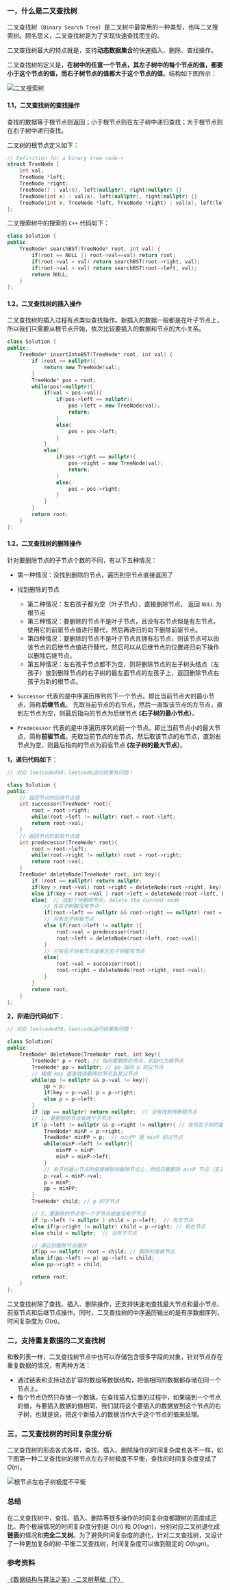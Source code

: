 ### 一，什么是二叉查找树

二叉查找树（`Binary Search Tree`）是二叉树中最常用的一种类型，也叫二叉搜索树。顾名思义，二叉查找树是为了实现快速查找而生的。

二叉查找树最大的特点就是，支持**动态数据集合**的快速插入、删除、查找操作。

二叉查找树的定义是，**在树中的任意一个节点，其左子树中的每个节点的值，都要小于这个节点的值，而右子树节点的值都大于这个节点的值**。结构如下图所示：

![二叉搜索树](../images/binary_search_tree.png)

#### 1.1，二叉查找树的查找操作

查找的数据等于根节点则返回；小于根节点则在左子树中递归查找；大于根节点则在右子树中递归查找。

二叉树的根节点定义如下：

```cpp
// Definition for a binary tree node->
struct TreeNode {
    int val;
    TreeNode *left;
    TreeNode *right;
    TreeNode() : val(0), left(nullptr), right(nullptr) {}
    TreeNode(int x) : val(x), left(nullptr), right(nullptr) {}
    TreeNode(int x, TreeNode *left, TreeNode *right) : val(x), left(left), right(right) {}
};
```

二叉搜索树中的搜索的 `C++` 代码如下：

```cpp
class Solution {
public:
    TreeNode* searchBST(TreeNode* root, int val) {
        if(root == NULL || root->val==val) return root;
        if(root->val < val) return searchBST(root->right, val);
        if(root->val > val) return searchBST(root->left, val);
        return NULL;
    }
};
```

#### 1.2，二叉查找树的插入操作

二叉查找树的插入过程有点类似查找操作。新插入的数据一般都是在叶子节点上，所以我们只需要从根节点开始，依次比较要插入的数据和节点的大小关系。

```cpp
class Solution {
public:
    TreeNode* insertIntoBST(TreeNode* root, int val) {
        if (root == nullptr){
            return new TreeNode(val);
        }
        TreeNode* pos = root;
        while(pos!=nullptr){
            if(val < pos->val){
                if(pos->left == nullptr){
                    pos->left = new TreeNode(val);
                    return;
                }
                else{
                    pos = pos->left;
                }
            }
            else{
                if(pos->right == nullptr){
                    pos->right = new TreeNode(val);
                    return;
                }
                else{
                    pos = pos->right;
                }               
            }
        }
        return root;
    }
};
```

#### 1.2，二叉查找树的删除操作

针对要删除节点的子节点个数的不同，有以下五种情况：

+ 第一种情况：没找到删除的节点，遍历到空节点直接返回了
+ 找到删除的节点
    + 第二种情况：左右孩子都为空（叶子节点），直接删除节点， 返回 `NULL` 为根节点
    + 第三种情况：要删除的节点不是叶子节点，且没有右节点但是有左节点。使用它的前驱节点值进行替代，然后再递归的向下删除前驱节点。
    + 第四种情况：要删除的节点不是叶子节点且拥有右节点，则该节点可以由该节点的后继节点值进行替代，然后可以从后继节点的位置递归向下操作以删除后继节点。
    + 第五种情况：左右孩子节点都不为空，则将删除节点的左子树头结点（左孩子）放到删除节点的右子树的最左面节点的左孩子上，返回删除节点右孩子为新的根节点。

+ `Successor` 代表的是中序遍历序列的下一个节点。即比当前节点大的最小节点，简称**后继节点**。 先取当前节点的右节点，然后一直取该节点的左节点，直到左节点为空，则最后指向的节点为后继节点 **(右子树的最小节点）**。
+ `Predecessor` 代表的是中序遍历序列的前一个节点。即比当前节点小的最大节点，简称**前驱节点**。先取当前节点的左节点，然后取该节点的右节点，直到右节点为空，则最后指向的节点为前驱节点 **(左子树的最大节点）**。

**1，递归代码如下**：

```cpp
// 对应 leetcode450，leetcode运行结果有问题！

class Solution {
public:
    // 返回节点的后继节点值
    int successor(TreeNode* root){
        root = root->right;
        while(root->left != nullptr) root = root->left;
        return root->val;
    }
    // 返回节点的前驱节点值
    int predecessor(TreeNode* root){
        root = root->left;
        while(root->right != nullptr) root = root->right;
        return root->val;
    }
    TreeNode* deleteNode(TreeNode* root, int key){
        if (root == nullptr) return nullptr;
        if(key > root->val) root->right = deleteNode(root->right, key);
        else if(key < root->val ) root->left = deleteNode(root->left, key);
        else{  // 找到了待删除节点, delete the current node
            // 左右子树都没有节点
            if(root->left == nullptr && root->right == nullptr) root = nullptr;
            // 只有左子树有节点
            else if(root->left != nullptr ){
                root->val = predecessor(root);
                root->left = deleteNode(root->left, root->val);
            }
            // 只有右子树有节点或者左右子树都有节点
            else{
                root->val = successor(root);
                root->right = deleteNode(root->right, root->val);
            }
        }
        return root;
    }
};
```

**2，非递归代码如下**：

```cpp
// 对应 leetcode450，leetcode运行结果有问题！

class Solution{
public:
    TreeNode* deleteNode(TreeNode* root, int key){
        TreeNode* p = root; // 指向要删除的节点，初始化为根节点
        TreeNode* pp = nullptr; // pp 指向 p 的父节点
        // 根据 key 值查找待删除的节点及其父节点
        while(pp != nullptr && p->val != key){
            pp = p;
            if(key > p->val) p = p->right;
            else p = p->left;
        }
        if (pp == nullptr) return nullptr;  // 没有找到待删除节点
        // 1, 要删除的节点有两个子节点
        if (p->left != nullptr && p->right != nullptr){ // 查找右子树的最小节点
            TreeNode* minP = p->right;
            TreeNode* minPP = p;  // minPP 是 minP 的父节点
            while(minP->left != nullptr){
                minPP = minP;
                minP = minP->left;
            }
            // 右子树最小节点的值替换到待删除节点上，然后只要删除 minP 节点（无子节点或者只有一个右子节点 ）即可
            p->val = minP->val;
            p = minP;
            pp = minPP;  
        }
        TreeNode* child; // p 的字节点

        // 2，要删除的节点有一个子节点或者没有子节点
        if (p->left != nullptr ) child = p->left;  // 有左节点
        else if(p->right != nullptr) child = p->right; // 有右节点
        else child = nullptr;  // 没有子节点

        // 真正的删除节点操作
        if(pp == nullptr) root = child; // 删除的是根节点
        else if(pp->left == p) pp->left = child;
        else pp->right = child;

        return root;
    }
};
```

二叉查找树除了查找、插入、删除操作，还支持快速地查找最大节点和最小节点、前驱节点和后继节点操作。同时，二叉查找树的中序遍历输出的是有序数据序列，时间复杂度为 $O(n)$。

### 二，支持重复数据的二叉查找树

和散列表一样，二叉查找树节点中也可以存储包含很多字段的对象，针对节点存在重复数据的情况，有两种方法：

+ 通过链表和支持动态扩容的数组等数据结构，把值相同的数据都存储在同一个节点上。
+ 每个节点仍然只存储一个数据。在查找插入位置的过程中，如果碰到一个节点的值，与要插入数据的值相同，我们就将这个要插入的数据放到这个节点的右子树，也就是说，把这个新插入的数据当作大于这个节点的值来处理。

### 三，二叉查找树的时间复杂度分析

二叉查找树的形态各式各样，查找、插入、删除操作的时间复杂度也各不一样，如下图第一种二叉查找树的根节点左右子树极度不平衡，查找的时间复杂度变成了 $O(n)$。

![根节点左右子树极度不平衡](../images/bst.png)

### 总结

在二叉查找树中，查找、插入、删除等很多操作的时间复杂度都跟树的高度成正比。两个极端情况的时间复杂度分别是 $O(n)$ 和 $O(logn)$，分别对应二叉树退化成**链表**的情况和**完全二叉树**。为了避免时间复杂度的退化，针对二叉查找树，又设计了一种更加复杂的树-平衡二叉查找树，时间复杂度可以做到稳定的 $O(logn)$。

### 参考资料

[《数据结构与算法之美》-二叉树基础（下）](https://time.geekbang.org/column/article/68334)
